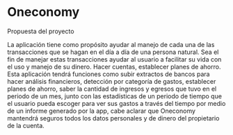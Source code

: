 # Oneconomy

Propuesta del proyecto

La aplicación tiene como propósito ayudar al manejo de cada una de las transacciones que se hagan en el día a día de una persona natural. Sea el fin de manejar estas transacciones ayudar al usuario a facilitar su vida con el uso y manejo de su dinero. Hacer cuentas, establecer planes de ahorro.
Esta aplicación tendrá funciones como subir extractos de bancos para hacer análisis financieros, detección por categoría de gastos, establecer planes de ahorro, saber la cantidad de ingresos y egresos que tuvo en el periodo de un mes, junto con las estadísticas de un periodo de tiempo que el usuario pueda escoger para ver sus gastos a través del tiempo por medio de un informe generado por la app, cabe aclarar que Oneconomy mantendrá seguros todos los datos personales y de dinero del propietario de la cuenta.
